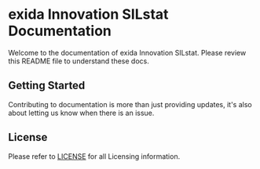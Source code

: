 # exida Innovation SILstat Documentation

Welcome to the documentation of exida Innovation SILstat. Please review this README file to understand these docs.

## Getting Started

Contributing to documentation is more than just providing updates, it's also about letting us know when there is an issue. 

## License

Please refer to [LICENSE](LICENSE) for all Licensing information.